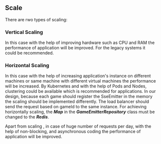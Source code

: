 ## Scale
There are rwo types of scaling:

### Vertical Scaling 
In this case with the help of improving hardware such as CPU and RAM the performance of application will be improved.
For the legacy systems it could be recommended.

### Horizontal Scaling
In this case with the help of increasing application's instance on different machines or same machine with different 
virtual machines the performance will be increased. By Kubernetes and with the help of Pods and Nodes, clustering could
be available which is recommended for applications. In our design, because each game should register the SseEmitter in the memory
the scaling should be implemented differently. The load balancer should send the request based on gameId to the same instance.
For achieving horizontally scaling, the ***Map*** in the ***GameEmitterRepository*** class must be changed to the ***Redis***.

Apart from scaling , in case of huge number of requests per day, with the help of non-blocking, and asynchronous coding
the performance of application will be improved.


